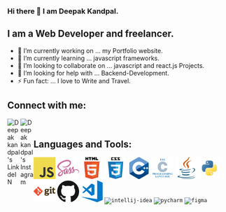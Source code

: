 ### Hi there 👋 I am Deepak Kandpal.

## I am a Web Developer and freelancer.

- 🔭 I’m currently working on ... my Portfolio website.
- 🌱 I’m currently learning ... javascript frameworks.
- 👯 I’m looking to collaborate on ... javascript and react.js Projects.
- 🤔 I’m looking for help with ... Backend-Development.
- ⚡ Fun fact: ... I love to Write and Travel.

## Connect with me:
                                                                                                                                           
<a href="https://www.linkedin.com/in/deepakkandpal0123/">
  <img align="left" alt="Deepak kandpal's LinkdeIN" width="30px" src="https://cdn.jsdelivr.net/npm/simple-icons@v3/icons/linkedin.svg" />
</a>
<a href="mailto: deepakkandpal2796@gmail.com">
  <img align="left" alt="Deepak kandpal's Instagram" width="30px" src="https://cdn.jsdelivr.net/npm/simple-icons@v3/icons/gmail.svg" />
</a>
                                                                                                                                 
<br />

## Languages and Tools:

<code><img height="50" src="https://raw.githubusercontent.com/github/explore/80688e429a7d4ef2fca1e82350fe8e3517d3494d/topics/javascript/javascript.png" alt="javascript"></code>
<code><img height="50" src="https://raw.githubusercontent.com/github/explore/80688e429a7d4ef2fca1e82350fe8e3517d3494d/topics/sass/sass.png" alt="sass"></code>
<code><img height="50" src="https://raw.githubusercontent.com/github/explore/80688e429a7d4ef2fca1e82350fe8e3517d3494d/topics/html/html.png" alt="html5"></code>
<code><img height="50" src="https://raw.githubusercontent.com/github/explore/80688e429a7d4ef2fca1e82350fe8e3517d3494d/topics/css/css.png" alt="css3"></code>
<code><img height="50" src="https://raw.githubusercontent.com/github/explore/80688e429a7d4ef2fca1e82350fe8e3517d3494d/topics/cpp/cpp.png" alt="c++"></code>
<code><img height="50" src="https://raw.githubusercontent.com/github/explore/80688e429a7d4ef2fca1e82350fe8e3517d3494d/topics/c/c.png" alt="c"></code>
<code><img height="50" src="https://raw.githubusercontent.com/github/explore/80688e429a7d4ef2fca1e82350fe8e3517d3494d/topics/java/java.png" alt="java"></code>
<code><img height="50" src="https://raw.githubusercontent.com/github/explore/80688e429a7d4ef2fca1e82350fe8e3517d3494d/topics/python/python.png" alt="python"></code>
<code><img height="50" src="https://raw.githubusercontent.com/github/explore/80688e429a7d4ef2fca1e82350fe8e3517d3494d/topics/git/git.png" alt="git"></code>
<code><img height="50" src="https://raw.githubusercontent.com/github/explore/78df643247d429f6cc873026c0622819ad797942/topics/github/github.png" alt="github"></code>
<code><img height="50" src="https://raw.githubusercontent.com/github/explore/80688e429a7d4ef2fca1e82350fe8e3517d3494d/topics/visual-studio-code/visual-studio-code.png" alt="visual-studio-code"></code>
<code><img height="50" src="https://img.icons8.com/color/48/000000/intellij-idea.png" alt="intellij-idea"></code>
<code><img height="50" src="https://img.icons8.com/color/48/000000/pycharm.png" alt="pycharm"></code>
<code><img height="50" src="https://img.icons8.com/windows/32/000000/figma.png" alt="figma"></code>

<br />
<br />


